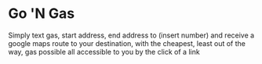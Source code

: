 # Go 'N Gas

Simply text gas, start address, end address to (insert number) and receive a google maps route to your destination, with the cheapest, least out of the way, gas possible all accessible to you by the click of a link
